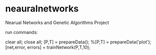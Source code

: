 # neauralnetworks
Nearual Networks and Genetic Algorithms Project

run commands:

clear all;
close all;
[P,T] = prepareData();
%[P,T] = prepareData('plot');
[net,error, errors] = trainNetwork(P,T,10);
